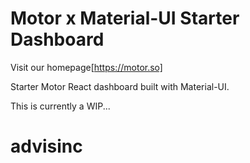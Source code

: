 
# Motor x Material-UI Starter Dashboard

Visit our homepage[https://motor.so]

Starter Motor React dashboard built with Material-UI.

This is currently a WIP...


# advisinc
